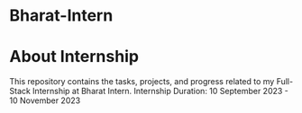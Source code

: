 # Bharat-Intern

# About Internship
This repository contains the tasks, projects, and progress related to my Full-Stack Internship at Bharat Intern.
Internship Duration: 10 September 2023 - 10 November 2023
